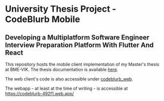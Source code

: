 # University Thesis Project - CodeBlurb Mobile

## Developing a Multiplatform Software Engineer Interview Preparation Platform With Flutter And React

This repository hosts the mobile client implementation of my Master's thesis at BME-VIK. The thesis documentation is available [here](https://www.youtube.com/watch?v=dQw4w9WgXcQ).

The web client's code is also accessible under [codeblurb_web](https://github.com/DaWadjet/codeblurb_web).

The webapp - at least at the time of writing - is accessible at <https://codeblurb-492f1.web.app/>
